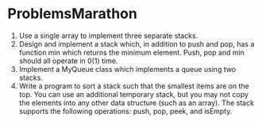 # ProblemsMarathon

1. Use a single array to implement three separate stacks.
2. Design and implement a stack which, in addition to push and pop, has a function min which returns the minimum element.
Push, pop and min should all operate in 0(1) time.
3. Implement a MyQueue class which implements a queue using two stacks.
4. Write a program to sort a stack such that the smallest items are on the top. You can use an additional temporary stack,
but you may not copy the elements into any other data structure (such as an array).
The stack supports the following operations: push, pop, peek, and isEmpty.


